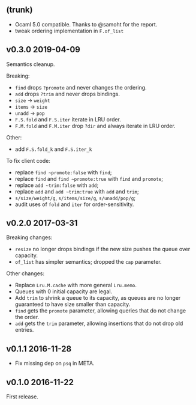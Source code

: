 ## (trunk)

- Ocaml 5.0 compatible. Thanks to @samoht for the report.
- tweak ordering implementation in `F.of_list`

## v0.3.0 2019-04-09

Semantics cleanup.

Breaking:

- `find` drops `?promote` and never changes the ordering.
- `add` drops `?trim` and never drops bindings.
- `size` -> `weight`
- `items` -> `size`
- `unadd` -> `pop`
- `F.S.fold` and `F.S.iter` iterate in LRU order.
- `F.M.fold` and `F.M.iter` drop `?dir` and always iterate in LRU order.

Other:

- add `F.S.fold_k` and `F.S.iter_k`

To fix client code:

- replace `find ~promote:false` with `find`;
- replace `find` and `find ~promote:true` with `find` and `promote`;
- replace `add ~trim:false` with `add`;
- replace `add` and `add ~trim:true` with `add` and `trim`;
- `s/size/weight/g`, `s/items/size/g`, `s/unadd/pop/g`;
- audit uses of `fold` and `iter` for order-sensitivity.

## v0.2.0 2017-03-31

Breaking changes:

- `resize` no longer drops bindings if the new size pushes the queue over capacity.
- `of_list` has simpler semantics; dropped the `cap` parameter.

Other changes:

- Replace `Lru.M.cache` with more general `Lru.memo`.
- Queues with 0 initial capacity are legal.
- Add `trim` to shrink a queue to its capacity, as queues are no longer guaranteed to
  have size smaller than capacity.
- `find` gets the `promote` parameter, allowing queries that do not change the order.
- `add` gets the `trim` parameter, allowing insertions that do not drop old entries.

## v0.1.1 2016-11-28

* Fix missing dep on `psq` in META.

## v0.1.0 2016-11-22

First release.
